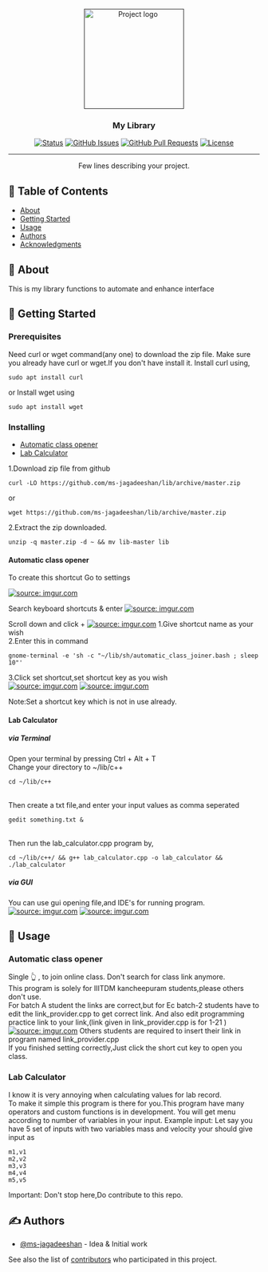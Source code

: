 <p align="center">
  <a href="" rel="noopener">
 <img width=200px height=200px src="https://i.imgur.com/6wj0hh6.jpg" alt="Project logo"></a>
</p>

<h3 align="center">My Library</h3>

<div align="center">

[![Status](https://img.shields.io/badge/status-active-success.svg)]()
[![GitHub Issues](https://img.shields.io/github/issues/ms-jagadeeshan/lib.svg)](https://github.com/ms-jagadeeshan/lib/issues)
[![GitHub Pull Requests](https://img.shields.io/github/issues-pr/ms-jagadeeshan/lib.svg)](https://github.com/ms-jagadeeshan/lib/pulls)
[![License](https://camo.githubusercontent.com/ad9ce5472ad34d6dd6f4e048fa14924db6834c3c49b82715c876517624a7ed0f/68747470733a2f2f696d672e736869656c64732e696f2f62616467652f6c6963656e73652d4343302d626c75652e737667)](/LICENSE)

</div>

---

<p align="center"> Few lines describing your project.
    <br> 
</p>

## 📝 Table of Contents

- [About](#about)
- [Getting Started](#getting_started)
- [Usage](#usage)
- [Authors](#authors)
- [Acknowledgments](#acknowledgement)

## 🧐 About <a name = "about"></a>

This is my library functions to automate and enhance interface 
## 🏁 Getting Started <a name = "getting_started"></a>
### Prerequisites

Need curl or wget command(any one) to download the zip file.
Make sure you already have curl or wget.If you don't have install it.
Install curl using,

```
sudo apt install curl
```
or
Install wget using

```
sudo apt install wget
```
### Installing
- [Automatic class opener](#automatic_class_opener)
- [Lab Calculator](#lab_calculator)

1.Download zip file from github


```
curl -LO https://github.com/ms-jagadeeshan/lib/archive/master.zip
```
or
```
wget https://github.com/ms-jagadeeshan/lib/archive/master.zip
```
2.Extract the zip downloaded.

```
unzip -q master.zip -d ~ && mv lib-master lib
```
#### Automatic class opener <a name = "automatic_class_opener"></a>
To create this shortcut
Go to settings

<a href="https://imgur.com/V2CRvs4"><img src="https://i.imgur.com/V2CRvs4.png" title="source: imgur.com" /></a>

Search keyboard shortcuts & enter
<a href="https://imgur.com/VjNmtyy"><img src="https://i.imgur.com/VjNmtyy.png" title="source: imgur.com" /></a>

Scroll down and click + 
<a href="https://imgur.com/8rbchgL"><img src="https://i.imgur.com/8rbchgL.png" title="source: imgur.com" /></a>
1.Give shortcut name as your wish
<br>2.Enter this in command
```
gnome-terminal -e 'sh -c "~/lib/sh/automatic_class_joiner.bash ; sleep 10"'
```
3.Click set shortcut,set shortcut key as you wish
<br>
<a href="https://imgur.com/AgaPCG4"><img src="https://i.imgur.com/AgaPCG4.png" title="source: imgur.com" /></a>
<a href="https://imgur.com/5ZnFGfP"><img src="https://i.imgur.com/5ZnFGfP.png" title="source: imgur.com" /></a>

Note:Set a shortcut key which is not in use already.
#### Lab Calculator <a name="lab_calculator"></a>

##### via Terminal
Open your terminal by pressing Ctrl + Alt + T
<br>Change your directory to ~/lib/c++
```
cd ~/lib/c++
```
<br>Then create a txt file,and enter your input values as comma seperated
```
gedit something.txt &
```
<br>Then run the lab_calculator.cpp program by,
```
cd ~/lib/c++/ && g++ lab_calculator.cpp -o lab_calculator && ./lab_calculator
```

##### via GUI

You can use gui opening file,and IDE's for running program.
<a href="https://imgur.com/bXnVw15"><img src="https://i.imgur.com/bXnVw15.png" title="source: imgur.com" /></a>
<a href="https://imgur.com/o7IMmDM"><img src="https://i.imgur.com/o7IMmDM.png" title="source: imgur.com" /></a>


## 🎈 Usage <a name="usage"></a>

### Automatic class opener
Single 👆 , to join online class. Don't search for class link anymore.
<br>This program is solely for IIITDM kancheepuram students,please others don't use.
<br>
For batch A student the links are correct,but for Ec batch-2 students have to edit the link_provider.cpp to get correct link.
And also edit programming practice link to your link,(link given in link_provider.cpp is for 1-21 )
<br>
<a href="https://imgur.com/FNOcFC3"><img src="https://i.imgur.com/FNOcFC3.png" title="source: imgur.com" /></a>
Others students are required to insert their link in program named link_provider.cpp
<br>
If you finished setting correctly,Just click the short cut key to open you class.

### Lab Calculator
I know it is very annoying when calculating values for lab record.
<br>To make it simple this program is there for you.This program have many operators
and custom functions is in development.
You will get menu according to number of variables in your input.
Example input:
Let say you have 5 set of inputs with two variables mass and velocity
your should give input as
```
m1,v1
m2,v2
m3,v3
m4,v4
m5,v5
```

Important: Don't stop here,Do contribute to this repo.


## ✍️ Authors <a name = "authors"></a>

- [@ms-jagadeeshan](https://github.com/ms-jagadeeshan) - Idea & Initial work

See also the list of [contributors](https://github.com/kylelobo/ms-jagadeeshan/contributors) who participated in this project.
